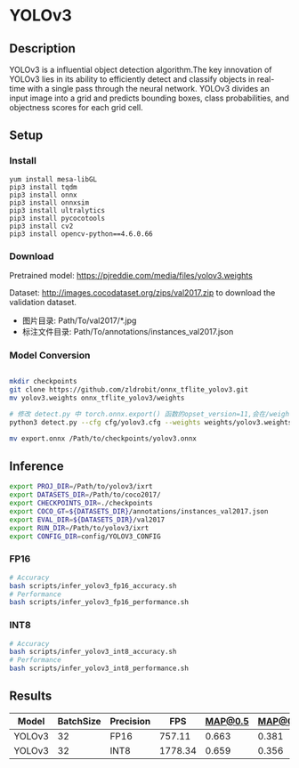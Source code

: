 # YOLOv3

## Description

YOLOv3 is a influential object detection algorithm.The key innovation of YOLOv3 lies in its ability to efficiently detect and classify objects in real-time with a single pass through the neural network. YOLOv3 divides an input image into a grid and predicts bounding boxes, class probabilities, and objectness scores for each grid cell.

## Setup

### Install
```
yum install mesa-libGL
pip3 install tqdm
pip3 install onnx
pip3 install onnxsim
pip3 install ultralytics
pip3 install pycocotools
pip3 install cv2
pip3 install opencv-python==4.6.0.66
```

### Download

Pretrained model: <https://pjreddie.com/media/files/yolov3.weights>

Dataset: <http://images.cocodataset.org/zips/val2017.zip> to download the validation dataset.
  - 图片目录: Path/To/val2017/*.jpg
  - 标注文件目录: Path/To/annotations/instances_val2017.json

### Model Conversion
```bash

mkdir checkpoints
git clone https://github.com/zldrobit/onnx_tflite_yolov3.git
mv yolov3.weights onnx_tflite_yolov3/weights

# 修改 detect.py 中 torch.onnx.export() 函数的opset_version=11,会在/weights下生成export.onnx
python3 detect.py --cfg cfg/yolov3.cfg --weights weights/yolov3.weights

mv export.onnx /Path/to/checkpoints/yolov3.onnx
```

## Inference
```bash
export PROJ_DIR=/Path/to/yolov3/ixrt
export DATASETS_DIR=/Path/to/coco2017/
export CHECKPOINTS_DIR=./checkpoints
export COCO_GT=${DATASETS_DIR}/annotations/instances_val2017.json
export EVAL_DIR=${DATASETS_DIR}/val2017
export RUN_DIR=/Path/to/yolov3/ixrt
export CONFIG_DIR=config/YOLOV3_CONFIG
```
### FP16

```bash
# Accuracy
bash scripts/infer_yolov3_fp16_accuracy.sh
# Performance
bash scripts/infer_yolov3_fp16_performance.sh
```

### INT8
```bash
# Accuracy
bash scripts/infer_yolov3_int8_accuracy.sh
# Performance
bash scripts/infer_yolov3_int8_performance.sh
```

## Results

Model   |BatchSize  |Precision |FPS      |MAP@0.5   |MAP@0.5:0.95 |
--------|-----------|----------|---------|----------|-------------|
YOLOv3  |    32     |   FP16   | 757.11  |  0.663   |  0.381      |
YOLOv3  |    32     |   INT8   | 1778.34 |  0.659   |  0.356      |